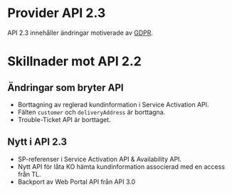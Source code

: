 # Provider API 2.3

API 2.3 innehåller ändringar motiverade av [GDPR][wikipedia-gdpr].

# Skillnader mot API 2.2

## Ändringar som bryter API

* Borttagning av reglerad kundinformation i Service Activation API.
 * Fälten `customer` och `deliveryAddress` är borttagna.  
 * Trouble-Ticket API är borttaget.

## Nytt i API 2.3

* SP-referenser i Service Activation API & Availability API.
* Nytt API för låta KO hämta kundinformation associerad med en access från TL.
* Backport av Web Portal API från API 3.0 

[wikipedia-gdpr]: https://sv.wikipedia.org/wiki/Allm%C3%A4nna_dataskyddsf%C3%B6rordningen "Allmänna_dataskyddsförordningen"
